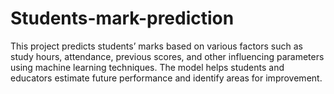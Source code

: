# Students-mark-prediction
This project predicts students’ marks based on various factors such as study hours, attendance, previous scores, and other influencing parameters using machine learning techniques. The model helps students and educators estimate future performance and identify areas for improvement.
